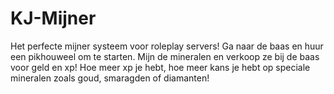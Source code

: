 # KJ-Mijner
Het perfecte mijner systeem voor roleplay servers! Ga naar de baas en huur een pikhouweel om te starten. Mijn de mineralen en verkoop ze bij de baas voor geld en xp! Hoe meer xp je hebt, hoe meer kans je hebt op speciale mineralen zoals goud, smaragden of diamanten!
